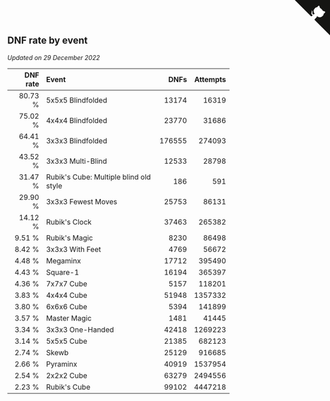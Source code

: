 ## DNF rate by event

*Updated on 29 December 2022*

| DNF rate | Event | DNFs | Attempts |
| ---: | :--- | ---: | ---: |
| 80.73 % | 5x5x5 Blindfolded | 13174 | 16319 |
| 75.02 % | 4x4x4 Blindfolded | 23770 | 31686 |
| 64.41 % | 3x3x3 Blindfolded | 176555 | 274093 |
| 43.52 % | 3x3x3 Multi-Blind | 12533 | 28798 |
| 31.47 % | Rubik's Cube: Multiple blind old style | 186 | 591 |
| 29.90 % | 3x3x3 Fewest Moves | 25753 | 86131 |
| 14.12 % | Rubik's Clock | 37463 | 265382 |
| 9.51 % | Rubik's Magic | 8230 | 86498 |
| 8.42 % | 3x3x3 With Feet | 4769 | 56672 |
| 4.48 % | Megaminx | 17712 | 395490 |
| 4.43 % | Square-1 | 16194 | 365397 |
| 4.36 % | 7x7x7 Cube | 5157 | 118201 |
| 3.83 % | 4x4x4 Cube | 51948 | 1357332 |
| 3.80 % | 6x6x6 Cube | 5394 | 141899 |
| 3.57 % | Master Magic | 1481 | 41445 |
| 3.34 % | 3x3x3 One-Handed | 42418 | 1269223 |
| 3.14 % | 5x5x5 Cube | 21385 | 682123 |
| 2.74 % | Skewb | 25129 | 916685 |
| 2.66 % | Pyraminx | 40919 | 1537954 |
| 2.54 % | 2x2x2 Cube | 63279 | 2494556 |
| 2.23 % | Rubik's Cube | 99102 | 4447218 |


<a href="https://github.com/JustinTimeCuber/wca_statistics" class="github-corner" aria-label="View source on Github"><svg width="80" height="80" viewBox="0 0 250 250" style="fill:#151513; color:#fff; position: absolute; top: 0; border: 0; right: 0;" aria-hidden="true"><path d="M0,0 L115,115 L130,115 L142,142 L250,250 L250,0 Z"></path><path d="M128.3,109.0 C113.8,99.7 119.0,89.6 119.0,89.6 C122.0,82.7 120.5,78.6 120.5,78.6 C119.2,72.0 123.4,76.3 123.4,76.3 C127.3,80.9 125.5,87.3 125.5,87.3 C122.9,97.6 130.6,101.9 134.4,103.2" fill="currentColor" style="transform-origin: 130px 106px;" class="octo-arm"></path><path d="M115.0,115.0 C114.9,115.1 118.7,116.5 119.8,115.4 L133.7,101.6 C136.9,99.2 139.9,98.4 142.2,98.6 C133.8,88.0 127.5,74.4 143.8,58.0 C148.5,53.4 154.0,51.2 159.7,51.0 C160.3,49.4 163.2,43.6 171.4,40.1 C171.4,40.1 176.1,42.5 178.8,56.2 C183.1,58.6 187.2,61.8 190.9,65.4 C194.5,69.0 197.7,73.2 200.1,77.6 C213.8,80.2 216.3,84.9 216.3,84.9 C212.7,93.1 206.9,96.0 205.4,96.6 C205.1,102.4 203.0,107.8 198.3,112.5 C181.9,128.9 168.3,122.5 157.7,114.1 C157.9,116.9 156.7,120.9 152.7,124.9 L141.0,136.5 C139.8,137.7 141.6,141.9 141.8,141.8 Z" fill="currentColor" class="octo-body"></path></svg></a><style>.github-corner:hover .octo-arm{animation:octocat-wave 560ms ease-in-out}@keyframes octocat-wave{0%,100%{transform:rotate(0)}20%,60%{transform:rotate(-25deg)}40%,80%{transform:rotate(10deg)}}@media (max-width:500px){.github-corner:hover .octo-arm{animation:none}.github-corner .octo-arm{animation:octocat-wave 560ms ease-in-out}}</style>
